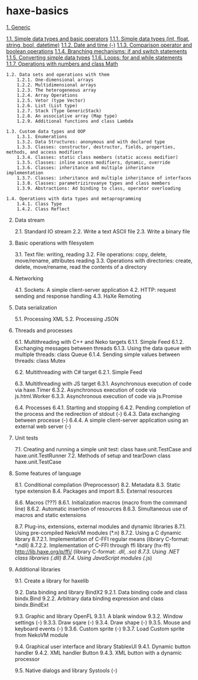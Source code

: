 # haxe-basics

[1. Generic](https://github.com/r3d9u11/haxe-basics/tree/master/1%20-%20Generic)

[1.1. Simple data types and basic operators](https://github.com/r3d9u11/haxe-basics/tree/master/1%20-%20Generic/1.1%20-%20Simple%20data%20types%20and%20basic%20operators)
[1.1.1. Simple data types (int, float, string, bool, datetime)](https://github.com/r3d9u11/haxe-basics/tree/master/1%20-%20Generic/1.1%20-%20Simple%20data%20types%20and%20basic%20operators/1.1.1%20-%20Simple%20data%20types%20(int%2C%20float%2C%20string%2C%20bool))
[1.1.2. Date and time (-)](https://github.com/r3d9u11/haxe-basics/tree/master/1%20-%20Generic/1.1%20-%20Simple%20data%20types%20and%20basic%20operators/1.1.2%20-%20Date%20and%20time)
[1.1.3. Comparison operator and boolean operations](https://github.com/r3d9u11/haxe-basics/tree/master/1%20-%20Generic/1.1%20-%20Simple%20data%20types%20and%20basic%20operators/1.1.3%20-%20Comparison%20operator%20and%20boolean%20operations)
[1.1.4. Branching mechanisms: if and switch statements](https://github.com/r3d9u11/haxe-basics/tree/master/1%20-%20Generic/1.1%20-%20Simple%20data%20types%20and%20basic%20operators/1.1.4%20-%20Branching%20mechanisms%2C%20if%20and%20switch%20statements)
[1.1.5. Converting simple data types](https://github.com/r3d9u11/haxe-basics/tree/master/1%20-%20Generic/1.1%20-%20Simple%20data%20types%20and%20basic%20operators/1.1.5%20-%20Converting%20simple%20data%20types)
[1.1.6. Loops: for and while statements](https://github.com/r3d9u11/haxe-basics/tree/master/1%20-%20Generic/1.1%20-%20Simple%20data%20types%20and%20basic%20operators/1.1.6%20-%20Loops%2C%20for%20and%20while%20statements)
[1.1.7. Operations with numbers and class Math](https://github.com/r3d9u11/haxe-basics/tree/master/1%20-%20Generic/1.1%20-%20Simple%20data%20types%20and%20basic%20operators/1.1.7%20-%20Operations%20with%20numbers%20and%20class%20Math)

	1.2. Data sets and operations with them
		1.2.1. One-dimensional arrays
		1.2.2. Multidimensional arrays
		1.2.3. The heterogeneous array
		1.2.4. Array Operations
		1.2.5. Vetor (type Vector)
		1.2.6. List (List type)
		1.2.7. Stack (Type GenericStack)
		1.2.8. An associative array (Map type)
		1.2.9. Additional functions and class Lambda

	1.3. Custom data types and OOP
		1.3.1. Enumerations
		1.3.2. Data Structures: anonymous and with declared type
		1.3.3. Classes: constructor, destructor, fields, properties, methods, and access modifiers
		1.3.4. Classes: static class members (static access modifier)
		1.3.5. Classes: inline access modifiers, dynamic, override
		1.3.6. Classes: inheritance and multiple inheritance implementation
		1.3.7. Classes: inheritance and multiple inheritance of interfaces
		1.3.8. Classes: parametrizirovanye types and class members
		1.3.9. Abstractions: Ad binding to class, operator overloading

	1.4. Operations with data types and metaprogramming
		1.4.1. Class Type
		1.4.2. Class Reflect

2. Data stream

	2.1. Standard IO stream
	2.2. Write a text ASCII file
	2.3. Write a binary file

3. Basic operations with filesystem

	3.1. Text file: writing, reading
	3.2. File operations: copy, delete, move/rename, attributes reading
	3.3. Operations with directories: create, delete, move/rename, read the contents of a directory

4. Networking

	4.1. Sockets: A simple client-server application
	4.2. HTTP: request sending and response handling
	4.3. HaXe Remoting

5. Data serialization

	5.1. Processing XML
	5.2. Processing JSON

6. Threads and processes

	6.1. Multithreading with C++ and Neko targets
		6.1.1. Simple Feed
		6.1.2. Exchanging messages between threads
		6.1.3. Using the data queue with multiple threads: class Queue 
		6.1.4. Sending simple values between threads: class Mutex

	6.2. Multithreading with C# target
		6.2.1. Simple Feed

	6.3. Multithreading with JS target
		6.3.1. Asynchronous execution of code via haxe.Timer
		6.3.2. Asynchronous execution of code via js.html.Worker
		6.3.3. Asynchronous execution of code via js.Promise

	6.4. Processes
		6.4.1. Starting and stopping
		6.4.2. Pending completion of the process and the redirection of stdout (-)
		6.4.3. Data exchanging between processe (-)
		6.4.4. A simple client-server application using an external web server (-)

7. Unit tests

	7.1. Creating and running a simple unit test: class haxe.unit.TestCase and haxe.unit.TestRunner
	7.2. Methods of setup and tearDown class haxe.unit.TestCase

8. Some features of language

	8.1. Conditional compilation (Preprocessor)
	8.2. Metadata
	8.3. Static type extension
	8.4. Packages and import
	8.5. External resources

	8.6. Macros (???)
		8.6.1. Initialization macros (macro from the command line)
		8.6.2. Automatic insertion of resources
		8.6.3. Simultaneous use of macros and static extensions

	8.7. Plug-ins, extensions, external modules and dynamic libraries
		8.7.1. Using pre-compiled NekoVM modules (*.n)
		8.7.2. Using a C dynamic library
			8.7.2.1. Implementation of C-FFI regular means (library C-format: *.ndll)
			8.7.2.2. Implementation of C-FFI through ffi library (hx-ffi) http://lib.haxe.org/p/ffi/ (library C-format: *.dll, *.so)
		8.7.3. Using .NET class libraries (*.dll)
		8.7.4. Using JavaScript modules (*.js)

9. Additional libraries

	9.1. Create a library for haxelib

	9.2. Data binding and library BindX2
		9.2.1. Data binding code and class bindx.Bind
		9.2.2. Arbitrary data binding expression and class bindx.BindExt

	9.3. Graphic and library OpenFL
		9.3.1. A blank window
		9.3.2. Window settings (-)
		9.3.3. Draw sqare (-)
		9.3.4. Draw shape (-)
		9.3.5. Mouse and keyboard events (-)
		9.3.6. Custom sprite (-)
		9.3.7. Load Custom sprite from NekoVM module

	9.4. Graphical user interface and library StablexUI
		9.4.1. Dynamic button handler
		9.4.2. XML handler Button
		9.4.3. XML button with a dynamic processor

	9.5. Native dialogs and library Systools (-)
